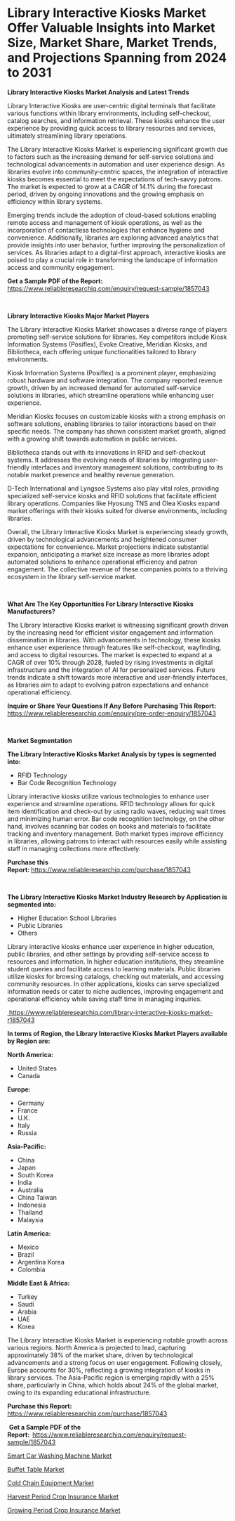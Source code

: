 <p><h1>Library Interactive Kiosks Market Offer Valuable Insights into Market Size, Market Share, Market Trends, and Projections Spanning from 2024 to 2031</h1></p><p><strong>Library Interactive Kiosks Market Analysis and Latest Trends</strong></p>
<p><p>Library Interactive Kiosks are user-centric digital terminals that facilitate various functions within library environments, including self-checkout, catalog searches, and information retrieval. These kiosks enhance the user experience by providing quick access to library resources and services, ultimately streamlining library operations.</p><p>The Library Interactive Kiosks Market is experiencing significant growth due to factors such as the increasing demand for self-service solutions and technological advancements in automation and user experience design. As libraries evolve into community-centric spaces, the integration of interactive kiosks becomes essential to meet the expectations of tech-savvy patrons. The market is expected to grow at a CAGR of 14.1% during the forecast period, driven by ongoing innovations and the growing emphasis on efficiency within library systems.</p><p>Emerging trends include the adoption of cloud-based solutions enabling remote access and management of kiosk operations, as well as the incorporation of contactless technologies that enhance hygiene and convenience. Additionally, libraries are exploring advanced analytics that provide insights into user behavior, further improving the personalization of services. As libraries adapt to a digital-first approach, interactive kiosks are poised to play a crucial role in transforming the landscape of information access and community engagement.</p></p>
<p><strong>Get a Sample PDF of the Report:&nbsp;</strong> <a href="https://www.reliableresearchiq.com/enquiry/request-sample/1857043?utm_campaign=1088&utm_medium=2&utm_source=Github&utm_content=ia&utm_term=20102024&utm_id=library-interactive-kiosks">https://www.reliableresearchiq.com/enquiry/request-sample/1857043</a></p>
<p>&nbsp;</p>
<p><strong>Library Interactive Kiosks Major Market Players</strong></p>
<p><p>The Library Interactive Kiosks Market showcases a diverse range of players promoting self-service solutions for libraries. Key competitors include Kiosk Information Systems (Posiflex), Evoke Creative, Meridian Kiosks, and Bibliotheca, each offering unique functionalities tailored to library environments.</p><p>Kiosk Information Systems (Posiflex) is a prominent player, emphasizing robust hardware and software integration. The company reported revenue growth, driven by an increased demand for automated self-service solutions in libraries, which streamline operations while enhancing user experience. </p><p>Meridian Kiosks focuses on customizable kiosks with a strong emphasis on software solutions, enabling libraries to tailor interactions based on their specific needs. The company has shown consistent market growth, aligned with a growing shift towards automation in public services.</p><p>Bibliotheca stands out with its innovations in RFID and self-checkout systems. It addresses the evolving needs of libraries by integrating user-friendly interfaces and inventory management solutions, contributing to its notable market presence and healthy revenue generation.</p><p>D-Tech International and Lyngsoe Systems also play vital roles, providing specialized self-service kiosks and RFID solutions that facilitate efficient library operations. Companies like Hyosung TNS and Olea Kiosks expand market offerings with their kiosks suited for diverse environments, including libraries.</p><p>Overall, the Library Interactive Kiosks Market is experiencing steady growth, driven by technological advancements and heightened consumer expectations for convenience. Market projections indicate substantial expansion, anticipating a market size increase as more libraries adopt automated solutions to enhance operational efficiency and patron engagement. The collective revenue of these companies points to a thriving ecosystem in the library self-service market.</p></p>
<p>&nbsp;</p>
<p><strong>What Are The Key Opportunities For Library Interactive Kiosks Manufacturers?</strong></p>
<p><p>The Library Interactive Kiosks market is witnessing significant growth driven by the increasing need for efficient visitor engagement and information dissemination in libraries. With advancements in technology, these kiosks enhance user experience through features like self-checkout, wayfinding, and access to digital resources. The market is expected to expand at a CAGR of over 10% through 2028, fueled by rising investments in digital infrastructure and the integration of AI for personalized services. Future trends indicate a shift towards more interactive and user-friendly interfaces, as libraries aim to adapt to evolving patron expectations and enhance operational efficiency.</p></p>
<p><strong>Inquire or Share Your Questions If Any Before Purchasing This Report:</strong> <a href="https://www.reliableresearchiq.com/enquiry/pre-order-enquiry/1857043?utm_campaign=1088&utm_medium=2&utm_source=Github&utm_content=ia&utm_term=20102024&utm_id=library-interactive-kiosks">https://www.reliableresearchiq.com/enquiry/pre-order-enquiry/1857043</a></p>
<p>&nbsp;</p>
<p><strong>Market Segmentation</strong></p>
<p><strong>The Library Interactive Kiosks Market Analysis by types is segmented into:</strong></p>
<p><ul><li>RFID Technology</li><li>Bar Code Recognition Technology</li></ul></p>
<p><p>Library interactive kiosks utilize various technologies to enhance user experience and streamline operations. RFID technology allows for quick item identification and check-out by using radio waves, reducing wait times and minimizing human error. Bar code recognition technology, on the other hand, involves scanning bar codes on books and materials to facilitate tracking and inventory management. Both market types improve efficiency in libraries, allowing patrons to interact with resources easily while assisting staff in managing collections more effectively.</p></p>
<p><strong>Purchase this Report:&nbsp;</strong><a href="https://www.reliableresearchiq.com/purchase/1857043?utm_campaign=1088&utm_medium=2&utm_source=Github&utm_content=ia&utm_term=20102024&utm_id=library-interactive-kiosks">https://www.reliableresearchiq.com/purchase/1857043</a></p>
<p>&nbsp;</p>
<p><strong>The Library Interactive Kiosks Market Industry Research by Application is segmented into:</strong></p>
<p><ul><li>Higher Education School Libraries</li><li>Public Libraries</li><li>Others</li></ul></p>
<p><p>Library interactive kiosks enhance user experience in higher education, public libraries, and other settings by providing self-service access to resources and information. In higher education institutions, they streamline student queries and facilitate access to learning materials. Public libraries utilize kiosks for browsing catalogs, checking out materials, and accessing community resources. In other applications, kiosks can serve specialized information needs or cater to niche audiences, improving engagement and operational efficiency while saving staff time in managing inquiries.</p></p>
<p><a href="https://www.reliableresearchiq.com/library-interactive-kiosks-market-r1857043?utm_campaign=1088&utm_medium=2&utm_source=Github&utm_content=ia&utm_term=20102024&utm_id=library-interactive-kiosks">&nbsp;https://www.reliableresearchiq.com/library-interactive-kiosks-market-r1857043</a></p>
<p><strong>In terms of Region, the Library Interactive Kiosks Market Players available by Region are:</strong></p>
<p>
    <p> <strong> North America: </strong>
        <ul>
            <li>United States</li>
            <li>Canada</li>
        </ul>
        </p> 
    <p> <strong> Europe: </strong>
        <ul>
            <li>Germany</li>
            <li>France</li>
            <li>U.K.</li>
            <li>Italy</li>
            <li>Russia</li>
        </ul>
        </p> 
    <p> <strong> Asia-Pacific: </strong>
        <ul>
            <li>China</li>
            <li>Japan</li>
            <li>South Korea</li>
            <li>India</li>
            <li>Australia</li>
            <li>China Taiwan</li>
            <li>Indonesia</li>
            <li>Thailand</li>
            <li>Malaysia</li>
        </ul>
        </p> 
    <p> <strong> Latin America: </strong>
        <ul>
            <li>Mexico</li>
            <li>Brazil</li>
            <li>Argentina Korea</li>
            <li>Colombia</li>
        </ul>
        </p> 
    <p> <strong> Middle East & Africa: </strong>
        <ul>
            <li>Turkey</li>
            <li>Saudi</li>
            <li>Arabia</li>
            <li>UAE</li>
            <li>Korea</li>
        </ul>
    </p>
    </p>
<p><p>The Library Interactive Kiosks Market is experiencing notable growth across various regions. North America is projected to lead, capturing approximately 38% of the market share, driven by technological advancements and a strong focus on user engagement. Following closely, Europe accounts for 30%, reflecting a growing integration of kiosks in library services. The Asia-Pacific region is emerging rapidly with a 25% share, particularly in China, which holds about 24% of the global market, owing to its expanding educational infrastructure.</p></p>
<p><strong>Purchase this Report: </strong><a href="https://www.reliableresearchiq.com/purchase/1857043?utm_campaign=1088&utm_medium=2&utm_source=Github&utm_content=ia&utm_term=20102024&utm_id=library-interactive-kiosks">https://www.reliableresearchiq.com/purchase/1857043</a></p>
<p>&nbsp;<strong>Get a Sample PDF of the Report:&nbsp;&nbsp;</strong><a href="https://www.reliableresearchiq.com/enquiry/request-sample/1857043?utm_campaign=1088&utm_medium=2&utm_source=Github&utm_content=ia&utm_term=20102024&utm_id=library-interactive-kiosks">https://www.reliableresearchiq.com/enquiry/request-sample/1857043</a></p>
<p><strong></strong></p>
<p><p><a href="https://www.linkedin.com/pulse/smart-car-washing-machine-market-penetration-strategies-untapped-etlkf?utm_campaign=1088&utm_medium=2&utm_source=Github&utm_content=ia&utm_term=20102024&utm_id=library-interactive-kiosks">Smart Car Washing Machine Market</a></p><p><a href="https://www.linkedin.com/pulse/global-buffet-table-market-opportunities-forecast-period-from-2024-sn4ff?utm_campaign=1088&utm_medium=2&utm_source=Github&utm_content=ia&utm_term=20102024&utm_id=library-interactive-kiosks">Buffet Table Market</a></p><p><a href="https://issuu.com/reportprime-2/docs/cold-chain-equipment-market-size-20_31d6c02fad193d?utm_campaign=1088&utm_medium=2&utm_source=Github&utm_content=ia&utm_term=20102024&utm_id=library-interactive-kiosks">Cold Chain Equipment Market</a></p><p><a href="https://github.com/wanvigsqmunsenr/Market-Research-Report-List-1/blob/main/harvest-period-crop-insurance-market.md?utm_campaign=1088&utm_medium=2&utm_source=Github&utm_content=ia&utm_term=20102024&utm_id=library-interactive-kiosks">Harvest Period Crop Insurance Market</a></p><p><a href="https://github.com/alea79alre/Market-Research-Report-List-1/blob/main/growing-period-crop-insurance-market.md?utm_campaign=1088&utm_medium=2&utm_source=Github&utm_content=ia&utm_term=20102024&utm_id=library-interactive-kiosks">Growing Period Crop Insurance Market</a></p></p>